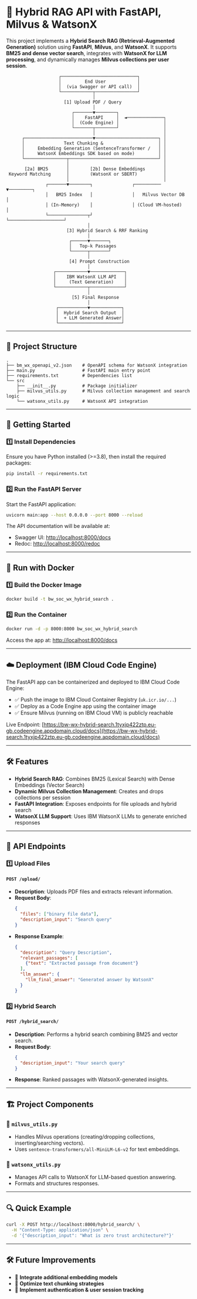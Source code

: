 # 🚀 Hybrid RAG API with FastAPI, Milvus & WatsonX

This project implements a **Hybrid Search RAG (Retrieval-Augmented Generation)** solution using **FastAPI**, **Milvus**, and **WatsonX**. It supports **BM25 and dense vector search**, integrates with **WatsonX for LLM processing**, and dynamically manages **Milvus collections per user session**.

                        ┌─────────────────────────────┐
                        │         End User            │
                        │  (via Swagger or API call)  │
                        └────────────┬────────────────┘
                                     │
                          [1] Upload PDF / Query
                                     │
                             ┌───────▼────────┐
                             │    FastAPI     │  ◄──────────────┐
                             │  (Code Engine) │                 │
                             └───────┬────────┘                 │
                                     │                          │
          ┌──────────────────────────▼────────────────────────┐ │
          │               Text Chunking &                     │ │
          │     Embedding Generation (SentenceTransformer /   │ │
          │     WatsonX Embeddings SDK based on mode)         │ │
          └────────────────┬──────────────────────────────────┘ │
                           │                                    │
           [2a] BM25       │        [2b] Dense Embeddings       │
     Keyword Matching      │        (WatsonX or SBERT)          │
                           │                                    │
                   ┌───────▼────────┐               ┌────────── ▼─────────┐
                   │   BM25 Index   │               │   Milvus Vector DB  │
                   │ (In-Memory)    │               │ (Cloud VM-hosted)   │
                   └───────────────┬┘               └─────────────────────┘
                                   │                              
                           [3] Hybrid Search & RRF Ranking       
                                   │                              
                            ┌──────▼───────┐
                            │   Top-k Passages                    
                            └──────┬───────┘
                                   │
                            [4] Prompt Construction
                                   │
                      ┌────────────▼─────────────┐
                      │    IBM WatsonX LLM API   │
                      │     (Text Generation)    │
                      └────────────┬─────────────┘
                                   │
                             [5] Final Response
                                   │
                       ┌───────────▼────────────┐
                       │  Hybrid Search Output  │
                       │  + LLM Generated Answer│
                       └────────────────────────┘

---

## 📂 Project Structure
```
.
├── bm_wx_openapi_v2.json    # OpenAPI schema for WatsonX integration
├── main.py                  # FastAPI main entry point
├── requirements.txt         # Dependencies list
└── src
    ├── __init__.py          # Package initializer
    ├── milvus_utils.py      # Milvus collection management and search logic
    └── watsonx_utils.py     # WatsonX API integration
```

---

## 🚀 Getting Started

### **1️⃣ Install Dependencies**
Ensure you have Python installed (>=3.8), then install the required packages:
```bash
pip install -r requirements.txt
```

### **2️⃣ Run the FastAPI Server**
Start the FastAPI application:
```bash
uvicorn main:app --host 0.0.0.0 --port 8000 --reload
```

The API documentation will be available at:
- Swagger UI: [http://localhost:8000/docs](http://localhost:8000/docs)
- Redoc: [http://localhost:8000/redoc](http://localhost:8000/redoc)

---

## 🐳 Run with Docker

### **1️⃣ Build the Docker Image**
```bash
docker build -t bw_soc_wx_hybrid_search .
```

### **2️⃣ Run the Container**
```bash
docker run -d -p 8000:8000 bw_soc_wx_hybrid_search
```

Access the app at: [http://localhost:8000/docs](http://localhost:8000/docs)

---

## ☁️ Deployment (IBM Cloud Code Engine)

The FastAPI app can be containerized and deployed to IBM Cloud Code Engine:

- ✅ Push the image to IBM Cloud Container Registry (`uk.icr.io/...`)
- ✅ Deploy as a Code Engine app using the container image
- ✅ Ensure Milvus (running on IBM Cloud VM) is publicly reachable

Live Endpoint: [https://bw-wx-hybrid-search.1tyxjp422ztp.eu-gb.codeengine.appdomain.cloud/docs](https://bw-wx-hybrid-search.1tyxjp422ztp.eu-gb.codeengine.appdomain.cloud/docs)

---

## 🛠 Features
- **Hybrid Search RAG**: Combines BM25 (Lexical Search) with Dense Embeddings (Vector Search)
- **Dynamic Milvus Collection Management**: Creates and drops collections per session
- **FastAPI Integration**: Exposes endpoints for file uploads and hybrid search
- **WatsonX LLM Support**: Uses IBM WatsonX LLMs to generate enriched responses

---

## 📡 API Endpoints
### **1️⃣ Upload Files**
#### **`POST /upload/`**
- **Description**: Uploads PDF files and extracts relevant information.
- **Request Body**:
  ```json
  {
    "files": ["binary file data"],
    "description_input": "Search query"
  }
  ```
- **Response Example**:
  ```json
  {
    "description": "Query Description",
    "relevant_passages": [
      {"text": "Extracted passage from document"}
    ],
    "llm_answer": {
      "llm_final_answer": "Generated answer by WatsonX"
    }
  }
  ```

### **2️⃣ Hybrid Search**
#### **`POST /hybrid_search/`**
- **Description**: Performs a hybrid search combining BM25 and vector search.
- **Request Body**:
  ```json
  {
    "description_input": "Your search query"
  }
  ```
- **Response**: Ranked passages with WatsonX-generated insights.

---

## 🏗️ Project Components
### **🔹 `milvus_utils.py`**
- Handles Milvus operations (creating/dropping collections, inserting/searching vectors).
- Uses `sentence-transformers/all-MiniLM-L6-v2` for text embeddings.

### **🔹 `watsonx_utils.py`**
- Manages API calls to WatsonX for LLM-based question answering.
- Formats and structures responses.

---

## 🔍 Quick Example
```bash
curl -X POST http://localhost:8000/hybrid_search/ \
  -H "Content-Type: application/json" \
  -d '{"description_input": "What is zero trust architecture?"}'
```

---

## 🛠 Future Improvements
- 🔹 **Integrate additional embedding models**
- 🔹 **Optimize text chunking strategies**
- 🔹 **Implement authentication & user session tracking**

